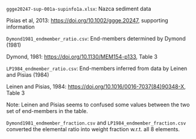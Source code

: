 ``ggge20247-sup-001a-supinfo1a.xlsx``: Nazca sediment data

Pisias et al, 2013: https://doi.org/10.1002/ggge.20247, supporting information

``Dymond1981_endmember_ratio.csv``: End-members determined by Dymond (1981)

Dymond, 1981: https://doi.org/10.1130/MEM154-p133, Table 3

``LP1984_endmember_ratio.csv``: End-members inferred from data by Leinen and Pisias (1984)

Leinen and Pisias, 1984: https://doi.org/10.1016/0016-7037(84)90348-X, Table 3

Note: Leinen and Pisias seems to confused some values between the two set of end-members in the table.

``Dymond1981_endmember_fraction.csv`` and ``LP1984_endmember_fraction.csv`` converted the 
elemental ratio into weight fraction w.r.t. all 8 elements.